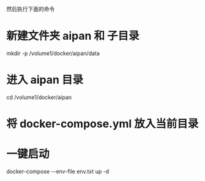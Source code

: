 然后执行下面的命令

# 新建文件夹 aipan 和 子目录
mkdir -p /volume1/docker/aipan/data

# 进入 aipan 目录
cd /volume1/docker/aipan

# 将 docker-compose.yml 放入当前目录

# 一键启动
docker-compose --env-file env.txt up -d
